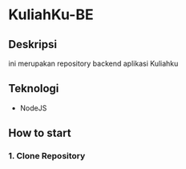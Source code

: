 # KuliahKu-BE

## Deskripsi
ini merupakan repository backend aplikasi Kuliahku

## Teknologi
* NodeJS

## How to start
### 1. Clone Repository

